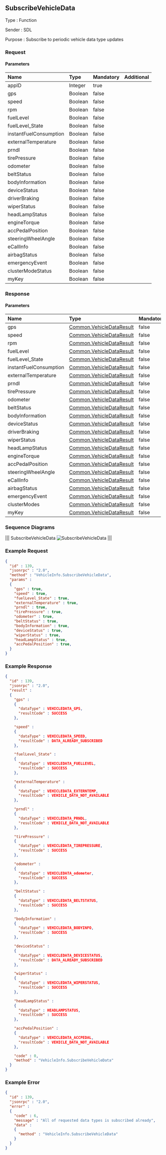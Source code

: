 ## SubscribeVehicleData

Type
: Function

Sender
: SDL

Purpose
: Subscribe to periodic vehicle data type updates

### Request

#### Parameters

|Name|Type|Mandatory|Additional|
|:---|:---|:--------|:---------|
|appID|Integer|true||
|gps|Boolean|false||
|speed|Boolean|false||
|rpm|Boolean|false||
|fuelLevel|Boolean|false||
|fuelLevel_State|Boolean|false||
|instantFuelConsumption|Boolean|false||
|externalTemperature|Boolean|false||
|prndl|Boolean|false||
|tirePressure|Boolean|false||
|odometer|Boolean|false||
|beltStatus|Boolean|false||
|bodyInformation|Boolean|false||
|deviceStatus|Boolean|false||
|driverBraking|Boolean|false||
|wiperStatus|Boolean|false||
|headLampStatus|Boolean|false||
|engineTorque|Boolean|false||
|accPedalPosition|Boolean|false||
|steeringWheelAngle|Boolean|false||
|eCallInfo|Boolean|false||
|airbagStatus|Boolean|false||
|emergencyEvent|Boolean|false||
|clusterModeStatus|Boolean|false||
|myKey|Boolean|false||

### Response

#### Parameters

|Name|Type|Mandatory|Additional|
|:---|:---|:--------|:---------|
|gps|[Common.VehicleDataResult](../../common/structs/index.md#vehicledataresult)|false||
|speed|[Common.VehicleDataResult](../../common/structs/index.md#vehicledataresult)|false||
|rpm|[Common.VehicleDataResult](../../common/structs/index.md#vehicledataresult)|false||
|fuelLevel|[Common.VehicleDataResult](../../common/structs/index.md#vehicledataresult)|false||
|fuelLevel_State|[Common.VehicleDataResult](../../common/structs/index.md#vehicledataresult)|false||
|instantFuelConsumption|[Common.VehicleDataResult](../../common/structs/index.md#vehicledataresult)|false||
|externalTemperature|[Common.VehicleDataResult](../../common/structs/index.md#vehicledataresult)|false||
|prndl|[Common.VehicleDataResult](../../common/structs/index.md#vehicledataresult)|false||
|tirePressure|[Common.VehicleDataResult](../../common/structs/index.md#vehicledataresult)|false||
|odometer|[Common.VehicleDataResult](../../common/structs/index.md#vehicledataresult)|false||
|beltStatus|[Common.VehicleDataResult](../../common/structs/index.md#vehicledataresult)|false||
|bodyInformation|[Common.VehicleDataResult](../../common/structs/index.md#vehicledataresult)|false||
|deviceStatus|[Common.VehicleDataResult](../../common/structs/index.md#vehicledataresult)|false||
|driverBraking|[Common.VehicleDataResult](../../common/structs/index.md#vehicledataresult)|false||
|wiperStatus|[Common.VehicleDataResult](../../common/structs/index.md#vehicledataresult)|false||
|headLampStatus|[Common.VehicleDataResult](../../common/structs/index.md#vehicledataresult)|false||
|engineTorque|[Common.VehicleDataResult](../../common/structs/index.md#vehicledataresult)|false||
|accPedalPosition|[Common.VehicleDataResult](../../common/structs/index.md#vehicledataresult)|false||
|steeringWheelAngle|[Common.VehicleDataResult](../../common/structs/index.md#vehicledataresult)|false||
|eCallInfo|[Common.VehicleDataResult](../../common/structs/index.md#vehicledataresult)|false||
|airbagStatus|[Common.VehicleDataResult](../../common/structs/index.md#vehicledataresult)|false||
|emergencyEvent|[Common.VehicleDataResult](../../common/structs/index.md#vehicledataresult)|false||
|clusterModes|[Common.VehicleDataResult](../../common/structs/index.md#vehicledataresult)|false||
|myKey|[Common.VehicleDataResult](../../common/structs/index.md#vehicledataresult)|false||

### Sequence Diagrams
|||
SubscribeVehicleData
![SubscribeVehicleData](./assets/SubscribeVehicleData.jpg)
|||

### Example Request

```json
{
  "id" : 139,
  "jsonrpc" : "2.0",
  "method" : "VehicleInfo.SubscribeVehicleData",
  "params" :
  {
    "gps" : true,
    "speed" : true,
    "fuelLevel_State" : true,
    "externalTemperature" : true,
    "prndl" : true,
    "tirePressure" : true,
    "odometer" : true,
    "beltStatus" : true,
    "bodyInformation" : true,
    "deviceStatus" : true,
    "wiperStatus" : true,
    "headLampStatus" : true,
    "accPedalPosition" : true,
  }
}
```
### Example Response

```json
{
  "id" : 139,
  "jsonrpc" : "2.0",
  "result" :
  {
    "gps" :
    {
      "dataType" : VEHICLEDATA_GPS,
      "resultCode" : SUCCESS
    },

    "speed" :
    {
      "dataType" : VEHICLEDATA_SPEED,
      "resultCode" : DATA_ALREADY_SUBSCRIBED
    },

    "fuelLevel_State" :
    {
      "dataType" : VEHICLEDATA_FUELLEVEL,
      "resultCode" : SUCCESS
    },

    "externalTemperature" :
    {
      "dataType" : VEHICLEDATA_EXTERNTEMP,
      "resultCode" : VEHICLE_DATA_NOT_AVAILABLE
    },

    "prndl" :
    {
      "dataType" : VEHICLEDATA_PRNDL,
      "resultCode" : VEHICLE_DATA_NOT_AVAILABLE
    },

    "tirePressure" :
    {
      "dataType" : VEHICLEDATA_TIREPRESSURE,
      "resultCode" : SUCCESS
    },

    "odometer" :
    {
      "dataType" : VEHICLEDATA_odometer,
      "resultCode" : SUCCESS
    },

    "beltStatus" :
    {
      "dataType" : VEHICLEDATA_BELTSTATUS,
      "resultCode" : SUCCESS
    },

    "bodyInformation" :
    {
      "dataType" : VEHICLEDATA_BODYINFO,
      "resultCode" : SUCCESS
    },

    "deviceStatus" :
    {
      "dataType" : VEHICLEDATA_DEVICESTATUS,
      "resultCode" : DATA_ALREADY_SUBSCRIBED
    },

    "wiperStatus" :
    {
      "dataType" : VEHICLEDATA_WIPERSTATUS,
      "resultCode" : SUCCESS
    },

    "headLampStatus" :
    {
      "dataType" : HEADLAMPSTATUS,
      "resultCode" : SUCCESS
    },

    "accPedalPosition" :
    {
      "dataType" : VEHICLEDATA_ACCPEDAL,
      "resultCode" : VEHICLE_DATA_NOT_AVAILABLE
    },

    "code" : 0,
    "method" : "VehicleInfo.SubscribeVehicleData"
  }
}
```

### Example Error

```json
{
  "id" : 139,
  "jsonrpc" : "2.0",
  "error" :
  {
    "code" : 6,
    "message" : "All of requested data types is subscribed already",
    "data" :
    {
      "method" : "VehicleInfo.SubscribeVehicleData"
    }
  }
}
```
